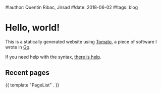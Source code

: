 #!author: Quentin Ribac, Jirsad
#!date: 2018-06-02
#!tags: blog

# Hello, world!
This is a statically generated website using [Tomato](https://github.com/ribacq/tomato), a piece of software I wrote in [Go](https://golang.org).

If you need help with the syntax, [there is help](/markdown.html).

## Recent pages
{{ template "PageList" . }}
